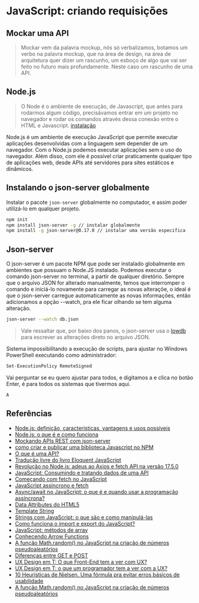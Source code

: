 # JavaScript: criando requisições

## Mockar uma API

> Mockar vem da palavra mockup, nós só verbalizamos, botamos um verbo na palavra mockup, que na área de design, na área de arquitetura quer dizer um rascunho, um esboço de algo que vai ser feito no futuro mais profundamente. Neste caso um rascunho de uma API.

## Node.js 

> O Node é o ambiente de execução, de Javascript, que antes para rodarmos algum código, precisávamos entrar em um projeto no navegador e rodar os comandos através dessa conexão entre o HTML e Javascript. [instalação](https://nodejs.org/en)

Node.js é um ambiente de execução JavaScript que permite executar aplicações desenvolvidas com a linguagem sem depender de um navegador. Com o Node.js podemos executar aplicações sem o uso do navegador. Além disso, com ele é possível criar praticamente qualquer tipo de aplicações web, desde APIs até servidores para sites estáticos e dinâmicos.

## Instalando o json-server globalmente

Instalar o pacote `json-server` globalmente no computador, e assim poder utilizá-lo em qualquer projeto.

```bash
npm init
npm install json-server -g // instalar globalmente
npm install -g json-server@0.17.0 // instalar uma versão especifica
```

## Json-server

O json-server é um pacote NPM que pode ser instalado globalmente em ambientes que possuam o Node.JS instalado. Podemos executar o comando json-server no terminal, a partir de qualquer diretório.
Sempre que o arquivo JSON for alterado manualmente, temos que interromper o comando e iniciá-lo novamente para carregar as novas alteraçõe, o ideal é que o json-server carregue automaticamente as novas informações, então adicionamos a opção --watch, pra ele ficar olhando se tem alguma alteração.

```bash
json-server --watch db.json
```

> Vale ressaltar que, por baixo dos panos, o json-server usa o [lowdb](https://github.com/typicode/lowdb) para escrever as alterações direto no arquivo JSON.

Sistema impossibilitando a execução de scripts, para ajustar no Windows PowerShell executando como administrador:

```bash
Set-ExecutionPolicy RemoteSigned
```

Vai perguntar se eu quero ajustar para todos, e digitamos a e clica no botão Enter, é para todos os sistemas que tivermos aqui.

```bash
A
```


## Referências
- [Node.js: definição, características, vantagens e usos possíveis ](https://www.alura.com.br/artigos/node-js-definicao-caracteristicas-vantagens-usos?_gl=1*wnt6i5*_ga*MTg4Mzg1ODg3OS4xNzEzNDA2NTEy*_ga_1EPWSW3PCS*MTcxNzk3MjA2NS4zNy4xLjE3MTc5NzYwNDEuMC4wLjA.)
- [Node.js: o que é e como funciona](https://cursos.alura.com.br/extra/alura-mais/nodejs-o-que-e-e-como-funciona-c1414)
- [Mockando APIs REST com json-server](https://www.alura.com.br/artigos/mockando-apis-rest-com-json-server?_gl=1*4vaygn*_ga*MTg4Mzg1ODg3OS4xNzEzNDA2NTEy*_ga_1EPWSW3PCS*MTcxNzk3MjA2NS4zNy4xLjE3MTc5NzYwNDEuMC4wLjA.)
- [como criar e publicar uma biblioteca Javascript no NPM](https://www.alura.com.br/artigos/criando-e-publicando-uma-biblioteca-javascript-no-npm?_gl=1*4vaygn*_ga*MTg4Mzg1ODg3OS4xNzEzNDA2NTEy*_ga_1EPWSW3PCS*MTcxNzk3MjA2NS4zNy4xLjE3MTc5NzYwNDEuMC4wLjA.)
- [O que é uma API?](https://cursos.alura.com.br/extra/alura-mais/o-que-e-uma-api--c697)
- [Tradução livre do livro Eloquent JavaScript](https://eloquentjavascript.net/00_intro.html)
- [Revolução no Node.js: adeus ao Axios e fetch API na versão 17.5.0](https://www.alura.com.br/artigos/revolucao-node-js-adeus-axios-fetch-api-versao-17-5-0)
- [JavaScript: Consumindo e tratando dados de uma API](https://cursos.alura.com.br/course/javascript-consumindo-tratando-dados-api)
- [Começando com fetch no JavaScript](https://www.alura.com.br/artigos/comecando-com-fetch-no-javascript?_gl=1*szz84r*_ga*MTg4Mzg1ODg3OS4xNzEzNDA2NTEy*_ga_1EPWSW3PCS*MTcxODA1NTEzNS4zOS4xLjE3MTgwNTUxMzYuMC4wLjA.)
- [JavaScript assíncrono e fetch](https://cursos.alura.com.br/extra/alura-mais/javascript-assincrono-e-fetch-c93)
- [Async/await no JavaScript: o que é e quando usar a programação assíncrona?](https://www.alura.com.br/artigos/async-await-no-javascript-o-que-e-e-quando-usar?_gl=1*13rldws*_ga*MTg4Mzg1ODg3OS4xNzEzNDA2NTEy*_ga_1EPWSW3PCS*MTcxODA1NTEzNS4zOS4xLjE3MTgwNTUxMzYuMC4wLjA.)
- [Data Attributes do HTML5](https://cursos.alura.com.br/extra/alura-mais/data-attributes-do-html5-c109)
- [Template String](https://cursos.alura.com.br/extra/alura-mais/template-string-c123)
- [Strings com JavaScript: o que são e como manipulá-las](https://www.alura.com.br/artigos/strings-com-javascript-o-que-sao-e-como-manipular?_gl=1*1364ssx*_ga*MTg4Mzg1ODg3OS4xNzEzNDA2NTEy*_ga_1EPWSW3PCS*MTcxODA1NTEzNS4zOS4xLjE3MTgwNTgyNjcuMC4wLjA.)
- [Como funciona o import e export do JavaScript?](https://www.alura.com.br/artigos/como-funciona-o-import-e-export-do-javascript)
- [JavaScript: métodos de array](https://cursos.alura.com.br/course/javascript-metodos-array)
- [Conhecendo Arrow Functions](https://www.alura.com.br/artigos/conhecendo-arrow-functions?_gl=1*1so8paj*_ga*MTg4Mzg1ODg3OS4xNzEzNDA2NTEy*_ga_1EPWSW3PCS*MTcxODA1NTEzNS4zOS4xLjE3MTgwNTgyNjcuMC4wLjA.)
- [A função Math.random() no JavaScript na criação de números pseudoaleatórios](https://www.alura.com.br/artigos/funcao-math-random-javascript-numeros-pseudoaleatorios?utm_source=gnarus&utm_medium=timeline&_gl=1*o4gaxs*_ga*MTg4Mzg1ODg3OS4xNzEzNDA2NTEy*_ga_1EPWSW3PCS*MTcxODA1NTEzNS4zOS4xLjE3MTgwNjAxMDYuMC4wLjA.)
- [Diferenças entre GET e POST](https://www.alura.com.br/artigos/diferencas-entre-get-e-post?_gl=1*apdra8*_ga*MTg4Mzg1ODg3OS4xNzEzNDA2NTEy*_ga_1EPWSW3PCS*MTcxODA1NTEzNS4zOS4xLjE3MTgwNjA3ODMuMC4wLjA.)
- [UX Design em T: O que Front-End tem a ver com UX?](https://www.alura.com.br/artigos/ux-design-em-t-front-end-a-ver-com-ux?_gl=1*lebj1m*_ga*MTg4Mzg1ODg3OS4xNzEzNDA2NTEy*_ga_1EPWSW3PCS*MTcxODA1NTEzNS4zOS4xLjE3MTgwNjQ0NzEuMC4wLjA.)
- [UX Design em T: o que um programador tem a ver com a UX?](https://www.alura.com.br/artigos/ux-design-em-t-o-que-um-programador-tem-a-ver-com-a-ux?_gl=1*8xc8sa*_ga*MTg4Mzg1ODg3OS4xNzEzNDA2NTEy*_ga_1EPWSW3PCS*MTcxODA1NTEzNS4zOS4xLjE3MTgwNjQ1MTMuMC4wLjA.)
- [10 Heurísticas de Nielsen. Uma fórmula pra evitar erros básicos de usabilidade](https://www.alura.com.br/artigos/10-heuristicas-de-nielsen-uma-formula-pra-evitar-erros-basicos-de-usabilidade?_gl=1*xdxbvn*_ga*MTg4Mzg1ODg3OS4xNzEzNDA2NTEy*_ga_1EPWSW3PCS*MTcxODA1NTEzNS4zOS4xLjE3MTgwNjQ1MTguMC4wLjA.)
- [A função Math.random() no JavaScript na criação de números pseudoaleatórios](https://www.alura.com.br/artigos/funcao-math-random-javascript-numeros-pseudoaleatorios?utm_source=gnarus&utm_medium=timeline&_gl=1*o4gaxs*_ga*MTg4Mzg1ODg3OS4xNzEzNDA2NTEy*_ga_1EPWSW3PCS*MTcxODA1NTEzNS4zOS4xLjE3MTgwNjAxMDYuMC4wLjA.)
